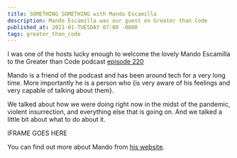 ```yaml
---
title: SOMETHING SOMETHING with Mando Escamilla
description: Mando Escamilla was our guest on Greater than Code
published_at: 2021-01-TUESDAY 07:00 -0800
tags: greater_than_code
---
```


I was one of the hosts lucky enough to welcome the lovely Mando Escamilla to the
Greater than Code podcast [episode 220]()

Mando is a friend of the podcast and has been around tech for a very long time.
More importantly he is a person who {is very aware of his feelings and very
capable of talking about them}.

We talked about how we were doing right now in the midst of the pandemic,
violent insurrection, and everything else that is going on. And we talked a
little bit about what to do about it.

IFRAME GOES HERE

You can find out more about Mando from [his website]().
